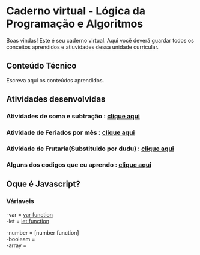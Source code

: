# Caderno virtual - Lógica da Programação e Algoritmos
Boas vindas! Este é seu caderno virtual. Aqui você deverá guardar todos os conceitos aprendidos e atiuvidades dessa unidade curricular. 


## Conteúdo Técnico
Escreva aqui os conteúdos aprendidos.



## Atividades desenvolvidas
### Atividades de soma e subtração : [clique aqui](https://codepen.io/Px-the-lessful/pen/JjgXeVX)

### Atividade de Feriados por mês : [clique aqui](https://codepen.io/Px-the-lessful/pen/PoMzMPE)

### Atividade de Frutaria(Substituido por dudu) : [clique aqui](https://codepen.io/Px-the-lessful/pen/bGPYgyB)

### Alguns dos codigos que eu aprendo : [clique aqui](https://docs.google.com/document/d/1F91e6BfHfFYvNKDDesaB_a2wfMTQ0RwXeTt97Fw0vfs/edit?usp=sharing)

## Oque é Javascript? 

### Váriaveis

-var = [var function](https://docs.google.com/document/d/1QPSf261FcaRQkm7IZjTIpw2r9vkP4ZTyZfZezFn_W2c/edit?usp=sharing)  
-let =  [let function](https://docs.google.com/document/d/1W-Q4mGJdO1G2_GpLnRM8wAri30XjOnp9Dw0tbgRf7Qo/edit?usp=sharing)

-number = [number function]   
-booleam =  
-array =   
